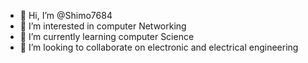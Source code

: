 - 👋 Hi, I’m @Shimo7684
- 👀 I’m interested in computer Networking 
- 🌱 I’m currently learning computer Science 
- 💞️ I’m looking to collaborate on electronic and electrical engineering 
<!---
Shimo7684/Shimo7684 is a ✨ special ✨ repository because its `README.md` (this file) appears on your GitHub profile.
You can click the Preview link to take a look at your changes.
--->
